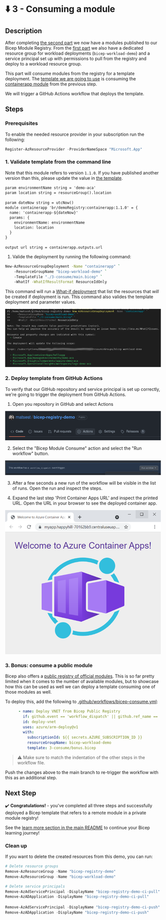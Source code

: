 # :arrow_down: 3 - Consuming a module

## Description

After completing [the second part](../2-publish/README.md) we now have a modules published to our Bicep Module Registry. From the [first part](../1-registry/README.md) we also have a dedicated resource group for workload deployments (`bicep-workload-demo`) and a service principal set up with permissions to pull from the registry and deploy to a workload resource group.

This part will consume modules from the registry for a template deployment. The [template we are going to use](./main.bicep) is consuming the [containerapp module](../2-publish/modules/containerapp/main.bicep) from the previous step.

We will trigger a GitHub Actions workflow that deploys the template.

## Steps

### Prerequisites

To enable the needed resource provider in your subscription run the following:

```powershell
Register-AzResourceProvider -ProviderNameSpace "Microsoft.App"
```

### 1. Validate template from the command line

Note that this module refers to version `1.1.0`. If you have published another version than this, please update the value in [the template](./main.bicep).

```bicep
param environmentName string = 'demo-aca'
param location string = resourceGroup().location

param dateNow string = utcNow()
module containerapp 'br/demoRegistry:containerapp:1.1.0' = {
  name: 'containerapp-${dateNow}'
  params: {
    environmentName: environmentName
    location: location
  }
}

output url string = containerapp.outputs.url
```

1. Valide the deployment by running the following command:

```bash
New-AzResourceGroupDeployment -Name "containerapp" `
    -ResourceGroupName "bicep-workload-demo" `
    -TemplateFile "./3-consume/main.bicep" `
    -WhatIf -WhatIfResultFormat ResourceIdOnly
```

This command will run a [What-if deployment](https://docs.microsoft.com/en-us/azure/azure-resource-manager/bicep/deploy-what-if?tabs=azure-powershell%2CCLI) that list the resources that _will_ be created if deployment is run. This command also valides the template deployment and parameter values.

![whatif](../static/3-whatif.png)

### 2. Deploy template from GitHub Actions

To verify that our GitHub repository and service principal is set up correctly, we're going to trigger the deployment from GitHub Actions.

1. Open you repository in GitHub and select Actions

![repo actions](../static/3-repo-actions.png)

2. Select the "Bicep Module Consume" action and select the "Run workflow" button.

![run workflow](../static/3-run-workflow.png)

3. After a few seconds a new run of the workflow will be visible in the list of runs. Open the run and inspect the steps.

4. Expand the last step 'Print Container Apps URL' and inspect the printed URL. Open the URL in your browser to see the deployed container app.

![aca](../static/3-aca-quickstart.png)

### 3. Bonus: consume a public module

Bicep also offers a [public registry of official modules](https://github.com/Azure/bicep-registry-modules). This is so far pretty limited when it comes to the number of available modules, but to showcase how this can be used as well we can deploy a template consuming one of those modules as well.

To deploy this, add the following to [.github/workflows/bicep-consume.yml](../.github/workflows/bicep-consume.yml):

```yaml
      - name: Deploy VNET from Bicep Public Registry
        if: github.event == 'workflow_dispatch' || github.ref_name == 'main'
        id: deploy-vnet
        uses: azure/arm-deploy@v1
        with:
          subscriptionId: ${{ secrets.AZURE_SUBSCRIPTION_ID }}
          resourceGroupName: bicep-workload-demo
          template: 3-consume/bonus.bicep
```

> :warning: Make sure to match the indentation of the other steps in the workflow file.

Push the changes above to the main branch to re-trigger the workflow with this as an additional step.

## Next Step

:heavy_check_mark: **Congratulations!** - you've completed all three steps and successfully deployed a Bicep template that refers to a remote module in a private module registry!

See the [learn more section in the main README](../README.md#learn-more) to continue your Bicep learning journey!

### Clean up

If you want to delete the created resources from this demo, you can run:

```powershell
# Delete resource groups
Remove-AzResourceGroup -Name "bicep-registry-demo"
Remove-AzResourceGroup -Name "bicep-workload-demo"
```

```powershell
# Delete service principals
Remove-AzAdServicePrincipal -DisplayName "bicep-registry-demo-ci-pull"
Remove-AzADApplication -DisplayName "bicep-registry-demo-ci-pull"

Remove-AzAdServicePrincipal -DisplayName "bicep-registry-demo-ci-push"
Remove-AzADApplication -DisplayName "bicep-registry-demo-ci-push"
```

